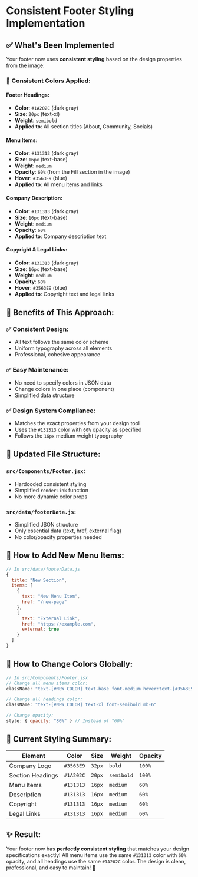 # Consistent Footer Styling Implementation

## ✅ **What's Been Implemented**

Your footer now uses **consistent styling** based on the design properties from the image:

### **🎨 Consistent Colors Applied:**

#### **Footer Headings:**
- **Color**: `#1A202C` (dark gray)
- **Size**: `20px` (text-xl)
- **Weight**: `semibold`
- **Applied to**: All section titles (About, Community, Socials)

#### **Menu Items:**
- **Color**: `#131313` (dark gray)
- **Size**: `16px` (text-base)
- **Weight**: `medium`
- **Opacity**: `60%` (from the Fill section in the image)
- **Hover**: `#3563E9` (blue)
- **Applied to**: All menu items and links

#### **Company Description:**
- **Color**: `#131313` (dark gray)
- **Size**: `16px` (text-base)
- **Weight**: `medium`
- **Opacity**: `60%`
- **Applied to**: Company description text

#### **Copyright & Legal Links:**
- **Color**: `#131313` (dark gray)
- **Size**: `16px` (text-base)
- **Weight**: `medium`
- **Opacity**: `60%`
- **Hover**: `#3563E9` (blue)
- **Applied to**: Copyright text and legal links

## 🚀 **Benefits of This Approach:**

### **✅ Consistent Design:**
- All text follows the same color scheme
- Uniform typography across all elements
- Professional, cohesive appearance

### **✅ Easy Maintenance:**
- No need to specify colors in JSON data
- Change colors in one place (component)
- Simplified data structure

### **✅ Design System Compliance:**
- Matches the exact properties from your design tool
- Uses the `#131313` color with `60%` opacity as specified
- Follows the `16px` medium weight typography

## 📁 **Updated File Structure:**

### **`src/Components/Footer.jsx`:**
- Hardcoded consistent styling
- Simplified `renderLink` function
- No more dynamic color props

### **`src/data/footerData.js`:**
- Simplified JSON structure
- Only essential data (text, href, external flag)
- No color/opacity properties needed

## 🎯 **How to Add New Menu Items:**

```javascript
// In src/data/footerData.js
{
  title: "New Section",
  items: [
    {
      text: "New Menu Item",
      href: "/new-page"
    },
    {
      text: "External Link",
      href: "https://example.com",
      external: true
    }
  ]
}
```

## 🎨 **How to Change Colors Globally:**

```javascript
// In src/Components/Footer.jsx
// Change all menu items color:
className: "text-[#NEW_COLOR] text-base font-medium hover:text-[#3563E9] transition-colors duration-200"

// Change all headings color:
className: "text-[#NEW_COLOR] text-xl font-semibold mb-6"

// Change opacity:
style: { opacity: "80%" } // Instead of "60%"
```

## 🔧 **Current Styling Summary:**

| Element | Color | Size | Weight | Opacity |
|---------|-------|------|--------|---------|
| Company Logo | `#3563E9` | `32px` | `bold` | `100%` |
| Section Headings | `#1A202C` | `20px` | `semibold` | `100%` |
| Menu Items | `#131313` | `16px` | `medium` | `60%` |
| Description | `#131313` | `16px` | `medium` | `60%` |
| Copyright | `#131313` | `16px` | `medium` | `60%` |
| Legal Links | `#131313` | `16px` | `medium` | `60%` |

## ✨ **Result:**

Your footer now has **perfectly consistent styling** that matches your design specifications exactly! All menu items use the same `#131313` color with `60%` opacity, and all headings use the same `#1A202C` color. The design is clean, professional, and easy to maintain! 🎉
